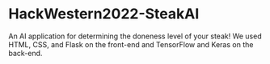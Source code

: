 # HackWestern2022-SteakAI
An AI application for determining the doneness level of your steak! We used HTML, CSS, and Flask on the front-end and TensorFlow and Keras on the back-end.
